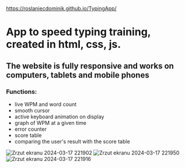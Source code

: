 https://roslaniecdominik.github.io/TypingApp/

# App to speed typing training, created in html, css, js.

## The website is fully responsive and works on computers, tablets and mobile phones

### Functions:
- live WPM and word count
- smooth cursor
- active keyboard animation on display
- graph of WPM at a given time
- error counter
- score table
- comparing the user's result with the score table
  
![Zrzut ekranu 2024-03-17 221902](https://github.com/roslaniecdominik/TypingApp/assets/160874606/9866cd56-9910-4bb7-9114-a591d35a9a9a)
![Zrzut ekranu 2024-03-17 221950](https://github.com/roslaniecdominik/TypingApp/assets/160874606/a11dcf84-1bf5-4968-a2ab-e2dc540384ea)
![Zrzut ekranu 2024-03-17 221916](https://github.com/roslaniecdominik/TypingApp/assets/160874606/adc23909-a099-4603-808a-cac38ff5f5d9)
